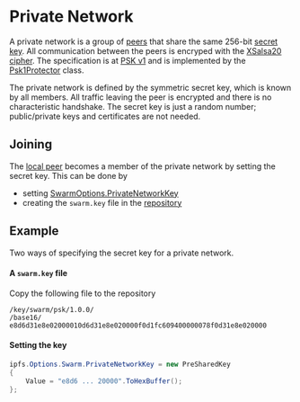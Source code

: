 ﻿# Private Network

A private network is a group of [peers](peer.md) that share the same 256-bit 
[secret key](xref:PeerTalk.Cryptography.PreSharedKey).  All communication between the
peers is encryped with the [XSalsa20 cipher](https://en.wikipedia.org/wiki/Salsa20).  The
specification is at [PSK v1](https://github.com/libp2p/specs/blob/master/pnet/Private-Networks-PSK-V1.md)
and is implemented by the [Psk1Protector](xref:PeerTalk.SecureCommunication.Psk1Protector) class.

The private network is defined by the symmetric secret key, which is known by all members. 
All traffic leaving the peer is encrypted and there is no characteristic 
handshake. The secret key is just a random number; public/private 
keys and certificates are not needed.

## Joining

The [local peer](local-peer.md) becomes a member of the private network by setting the
secret key.  This can be done by

- setting [SwarmOptions.PrivateNetworkKey](xref:Ipfs.Engine.SwarmOptions.PrivateNetworkKey)
- creating the `swarm.key` file in the [repository](repository.md)

## Example

Two ways of specifying the secret key for a private network.

#### A `swarm.key` file

Copy the following file to the repository

```
/key/swarm/psk/1.0.0/
/base16/
e8d6d31e8e02000010d6d31e8e020000f0d1fc609400000078f0d31e8e020000
```
#### Setting the key

```csharp
ipfs.Options.Swarm.PrivateNetworkKey = new PreSharedKey
{
	Value = "e8d6 ... 20000".ToHexBuffer();
};
```
